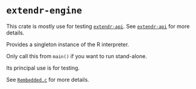 # `extendr-engine`

This crate is mostly use for testing [`extendr-api`]. See
[`extendr-api`] for more details.

[`extendr-api`]: https://extendr.github.io/extendr/extendr_api/index.html

Provides a singleton instance of the R interpreter.

Only call this from `main()` if you want to run stand-alone.

Its principal use is for testing.

See [`Rembedded.c`](https://github.com/wch/r-source/blob/trunk/src/unix/Rembedded.c) for more details.
